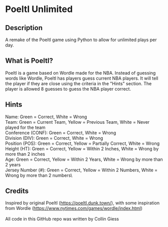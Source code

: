 # Poeltl Unlimited
## Description
A remake of the Poeltl game using Python to allow for unlimited plays per day.

## What is Poeltl?
Poeltl is a game based on Wordle made for the NBA. Instead of guessing words like Wordle, Poeltl has players guess current NBA players. It will tell the player if they are close using the criteria in the "Hints" section. The player is allowed 8 guesses to guess the NBA player correct.

## Hints
Name: Green = Correct, White = Wrong\
Team: Green = Current Team, Yellow = Previous Team, White = Never played for the team\
Conference (CONF): Green = Correct, White = Wrong\
Division (DIV): Green = Correct, White = Wrong\
Position (POS): Green = Correct, Yellow = Partially Correct, White = Wrong\
Height (HT): Green = Correct, Yellow = Within 2 Inches, White = Wrong by more than 2 inches\
Age: Green = Correct, Yellow = Within 2 Years, White = Wrong by more than 2 years\
Jersey Number (#): Green = Correct, Yellow = Within 2 Numbers, White = Wrong by more than 2 numbers\

## Credits
Inspired by original Poeltl (https://poeltl.dunk.town/), with some inspiration from Wordle (https://www.nytimes.com/games/wordle/index.html)\
\
All code in this GitHub repo was written by Collin Giess
